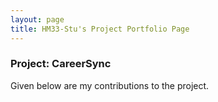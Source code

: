 ```yaml
---
layout: page
title: HM33-Stu's Project Portfolio Page
---
```


### Project: CareerSync

Given below are my contributions to the project.
